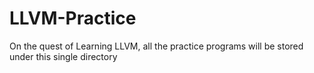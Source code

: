 LLVM-Practice
=============

On the quest of Learning LLVM, all the practice programs will be stored under this single directory